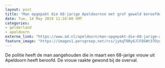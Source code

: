 ```yaml
---
layout: post
title: "Man opgepakt die 68-jarige Apeldoornse met grof geweld beroofde"
date: Tue, 14 May 2019 11:24:00 GMT
categories: 
- gelderland 
- apeldoorn 
externe_link: "https://www.ad.nl/apeldoorn/man-opgepakt-die-68-jarige-apeldoornse-met-grof-geweld-beroofde~a38e357c/"
feature_image: "https://images1.persgroep.net/rcs/jykqT0Ry6JlF8SWt37DzgwXPaws/diocontent/148345836/_fitwidth/400/?appId=21791a8992982cd8da851550a453bd7f&quality=0.7"
---
```


De politie heeft de man aangehouden die in maart een 68-jarige vrouw uit Apeldoorn heeft beroofd. De vrouw raakte gewond bij de overval.
